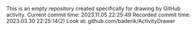 This is an empty repository created specifically for drawing by GitHub activity.
Current commit time: 2023.11.05 22:25:49
Recorded commit time: 2023.03.30 22:25:14(2)
Look at: github.com/baderik/ActivityDrawer
